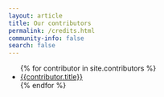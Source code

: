 ```yaml
---
layout: article
title: Our contributors
permalink: /credits.html
community-info: false
search: false
---
```


<div class="contributions">

  <ul>
  {% for contributor in site.contributors %}
    <li><a href="{{contributor.url | prepend: site.baseurl}}">{{contributor.title}}</a></li>
  {% endfor %}
  </ul>

<!-- ### Open source stuff we used in docs

  * [Font Awesome 5 Free](https://fontawesome.com/)
  * [jQuery](https://jquery.com/)
  * [Jekyll](https://jekyllrb.com/)
  * [Lunr](https://lunrjs.com/)
  * [tablesorter](https://github.com/mottie/tablesorter) -->

</div>